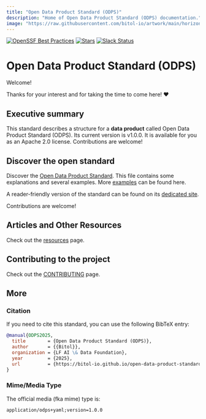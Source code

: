 ```yaml
---
title: "Open Data Product Standard (ODPS)"
description: "Home of Open Data Product Standard (ODPS) documentation."
image: "https://raw.githubusercontent.com/bitol-io/artwork/main/horizontal/color/Bitol_Logo_color.svg"
---
```


[![OpenSSF Best Practices](https://www.bestpractices.dev/projects/8149/badge)](https://www.bestpractices.dev/projects/8149)
<a href="https://github.com/bitol-io/open-data-product-standard">
<img alt="Stars" src="https://img.shields.io/github/stars/bitol-io/open-data-product-standard" /></a>
<a href="https://jgp.ai/dmlslack" rel="nofollow"><img src="https://img.shields.io/badge/slack-join_chat-white.svg?logo=slack&amp;style=social" alt="Slack Status" data-canonical-src="https://img.shields.io/badge/slack-join_chat-white.svg?logo=slack&amp;style=social" style="max-width: 100%;"></a>


# Open Data Product Standard (ODPS)

Welcome! 

Thanks for your interest and for taking the time to come here! ❤️

## Executive summary
This standard describes a structure for a **data product** called Open Data Product Standard (ODPS). Its current version is v1.0.0. It is available for you as an Apache 2.0 license. Contributions are welcome!

## Discover the open standard
Discover the [Open Data Product Standard](docs/README.md). This file contains some explanations and several examples. More [examples](docs/examples/README.md) can be found here.

A reader-friendly version of the standard can be found on its [dedicated site](https://bitol-io.github.io/open-data-product-standard/).

Contributions are welcome!

## Articles and Other Resources
Check out the [resources](resources.md) page.

## Contributing to the project
Check out the [CONTRIBUTING](./CONTRIBUTING.md) page.

## More

### Citation

If you need to cite this standard, you can use the following BibTeX entry:

```bibtex
@manual{ODPS2025,
  title        = {Open Data Product Standard (ODPS)},
  author       = {{Bitol}},
  organization = {LF AI \& Data Foundation},
  year         = {2025},
  url          = {https://bitol-io.github.io/open-data-product-standard}
}
```

### Mime/Media Type

The official media (fka mime) type is:

```
application/odps+yaml;version=1.0.0
```
